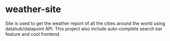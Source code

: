 # weather-site
Site is used to get the weather report of all the cities around the world using datahub/datapoint API. This project also include auto-complete search bar feature and cool frontend.
